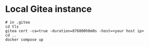 # Local Gitea instance

```shell
# in .gitea
cd tls
gitea cert -ca=true -duration=876000h0m0s -host=<your host ip>
cd ..
docker compose up
```

